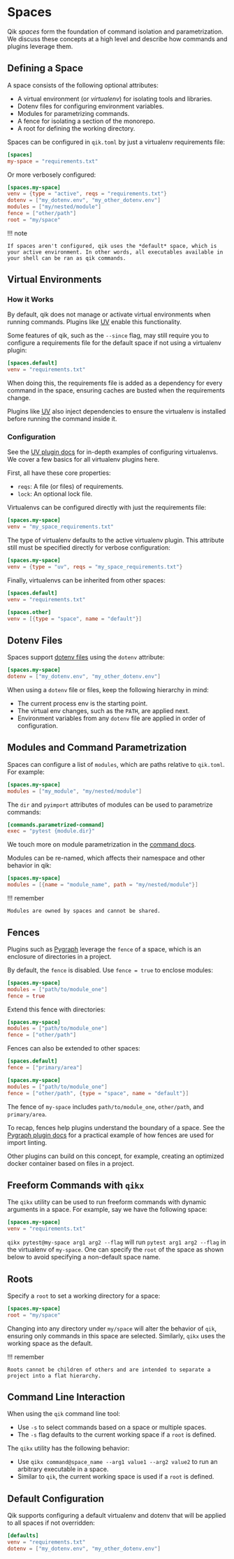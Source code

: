 # Spaces

Qik *spaces* form the foundation of command isolation and parametrization. We discuss these concepts at a high level and describe how commands and plugins leverage them.

## Defining a Space

A space consists of the following optional attributes:

- A virtual environment (or *virtualenv*) for isolating tools and libraries.
- Dotenv files for configuring environment variables.
- Modules for parametrizing commands.
- A fence for isolating a section of the monorepo.
- A root for defining the working directory.

Spaces can be configured in `qik.toml` by just a virtualenv requirements file:

```toml
[spaces]
my-space = "requirements.txt"
```

Or more verbosely configured:

```toml
[spaces.my-space]
venv = {type = "active", reqs = "requirements.txt"}
dotenv = ["my_dotenv.env", "my_other_dotenv.env"]
modules = ["my/nested/module"]
fence = ["other/path"]
root = "my/space"
```

!!! note

    If spaces aren't configured, qik uses the *default* space, which is your active environment. In other words, all executables available in your shell can be ran as qik commands.

## Virtual Environments

### How it Works

By default, qik does not manage or activate virtual environments when running commands. Plugins like [UV](plugin_uv.md) enable this functionality.

Some features of qik, such as the `--since` flag, may still require you to configure a requirements file for the default space if not using a virtualenv plugin:

```toml
[spaces.default]
venv = "requirements.txt"
```

When doing this, the requirements file is added as a dependency for every command in the space, ensuring caches are busted when the requirements change.

Plugins like [UV](plugin_uv.md) also inject dependencies to ensure the virtualenv is installed before running the command inside it.

### Configuration

See the [UV plugin docs](plugin_uv.md) for in-depth examples of configuring virtualenvs. We cover a few basics for all virtualenv plugins here.

First, all have these core properties:

- `reqs`: A file (or files) of requirements.
- `lock`: An optional lock file.

Virtualenvs can be configured directly with just the requirements file:

```toml
[spaces.my-space]
venv = "my_space_requirements.txt"
```

The type of virtualenv defaults to the active virtualenv plugin. This attribute still must be specified directly for verbose configuration:

```toml
[spaces.my-space]
venv = {type = "uv", reqs = "my_space_requirements.txt"}
```

Finally, virtualenvs can be inherited from other spaces:

```toml
[spaces.default]
venv = "requirements.txt"

[spaces.other]
venv = [{type = "space", name = "default"}]
```

## Dotenv Files

Spaces support [dotenv files](https://hexdocs.pm/dotenvy/dotenv-file-format.html) using the `dotenv` attribute:

```toml
[spaces.my-space]
dotenv = ["my_dotenv.env", "my_other_dotenv.env"]
```

When using a `dotenv` file or files, keep the following hierarchy in mind:

- The current process env is the starting point.
- The virtual env changes, such as the `PATH`, are applied next.
- Environment variables from any `dotenv` file are applied in order of configuration.

<a id="modules"></a>

## Modules and Command Parametrization

Spaces can configure a list of `modules`, which are paths relative to `qik.toml`. For example:

```toml
[spaces.my-space]
modules = ["my_module", "my/nested/module"]
```

The `dir` and `pyimport` attributes of modules can be used to parametrize commands:

```toml
[commands.parametrized-command]
exec = "pytest {module.dir}"
```

We touch more on module parametrization in the [command docs](commands.md).

Modules can be re-named, which affects their namespace and other behavior in qik:

```toml
[spaces.my-space]
modules = [{name = "module_name", path = "my/nested/module"}]
```

!!! remember

    Modules are owned by spaces and cannot be shared.

<a id="fences">

## Fences

Plugins such as [Pygraph](plugin_pygraph.md) leverage the `fence` of a space, which is an enclosure of directories in a project.

By default, the `fence` is disabled. Use `fence = true` to enclose modules:

```toml
[spaces.my-space]
modules = ["path/to/module_one"]
fence = true
```

Extend this fence with directories:

```toml
[spaces.my-space]
modules = ["path/to/module_one"]
fence = ["other/path"]
```

Fences can also be extended to other spaces:

```toml
[spaces.default]
fence = ["primary/area"]

[spaces.my-space]
modules = ["path/to/module_one"]
fence = ["other/path", {type = "space", name = "default"}]
```

The fence of `my-space` includes `path/to/module_one`, `other/path`, and `primary/area`.

To recap, fences help plugins understand the boundary of a space. See the [Pygraph plugin docs](plugin_pygraph.md) for a practical example of how fences are used for import linting.

Other plugins can build on this concept, for example, creating an optimized docker container based on files in a project.

## Freeform Commands with `qikx`

The `qikx` utility can be used to run freeform commands with dynamic arguments in a space. For example, say we have the following space:

```toml
[spaces.my-space]
venv = "requirements.txt"
```

`qikx pytest@my-space arg1 arg2 --flag` will run `pytest arg1 arg2 --flag` in the virtualenv of `my-space`. One can specify the `root` of the space as shown below to avoid specifying a non-default space name.

## Roots

Specify a `root` to set a working directory for a space:

```toml
[spaces.my-space]
root = "my/space"
```

Changing into any directory under `my/space` will alter the behavior of `qik`, ensuring only commands in this space are selected. Similarly, `qikx` uses the working space as the default.

!!! remember

    Roots cannot be children of others and are intended to separate a project into a flat hierarchy.

## Command Line Interaction

When using the `qik` command line tool:

- Use `-s` to select commands based on a space or multiple spaces.
- The `-s` flag defaults to the current working space if a `root` is defined.

The `qikx` utility has the following behavior:

- Use `qikx command@space_name --arg1 value1 --arg2 value2` to run an arbitrary executable in a space.
- Similar to `qik`, the current working space is used if a `root` is defined.

## Default Configuration

Qik supports configuring a default virtualenv and dotenv that will be applied to all spaces if not overridden:

```toml
[defaults]
venv = "requirements.txt"
dotenv = ["my_dotenv.env", "my_other_dotenv.env"]
```
